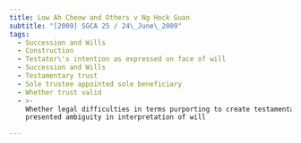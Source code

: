 ```yaml
---
title: Low Ah Cheow and Others v Ng Hock Guan
subtitle: "[2009] SGCA 25 / 24\_June\_2009"
tags:
  - Succession and Wills
  - Construction
  - Testator\'s intention as expressed on face of will
  - Succession and Wills
  - Testamentary trust
  - Sole trustee appointed sole beneficiary
  - Whether trust valid
  - >-
    Whether legal difficulties in terms purporting to create testamentary trust
    presented ambiguity in interpretation of will

---
```


